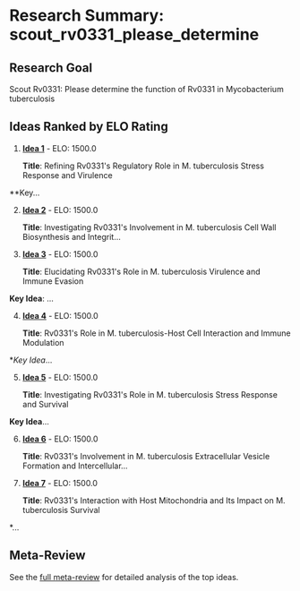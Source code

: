 # Research Summary: scout_rv0331_please_determine

## Research Goal

Scout Rv0331: Please determine the function of Rv0331 in Mycobacterium tuberculosis

## Ideas Ranked by ELO Rating

1. **[Idea 1](idea_1_final.md)** - ELO: 1500.0

   **Title**: Refining Rv0331's Regulatory Role in M. tuberculosis Stress Response and Virulence

**Key...

2. **[Idea 2](idea_2_final.md)** - ELO: 1500.0

   **Title**: Investigating Rv0331's Involvement in M. tuberculosis Cell Wall Biosynthesis and Integrit...

3. **[Idea 3](idea_3_final.md)** - ELO: 1500.0

   **Title**: Elucidating Rv0331's Role in M. tuberculosis Virulence and Immune Evasion

**Key Idea**: ...

4. **[Idea 4](idea_4_final.md)** - ELO: 1500.0

   **Title**: Rv0331's Role in M. tuberculosis-Host Cell Interaction and Immune Modulation

**Key Idea*...

5. **[Idea 5](idea_5_final.md)** - ELO: 1500.0

   **Title**: Investigating Rv0331's Role in M. tuberculosis Stress Response and Survival

**Key Idea**...

6. **[Idea 6](idea_6_final.md)** - ELO: 1500.0

   **Title**: Rv0331's Involvement in M. tuberculosis Extracellular Vesicle Formation and Intercellular...

7. **[Idea 7](idea_7_final.md)** - ELO: 1500.0

   **Title**: Rv0331's Interaction with Host Mitochondria and Its Impact on M. tuberculosis Survival

*...


## Meta-Review

See the [full meta-review](meta_review.md) for detailed analysis of the top ideas.
